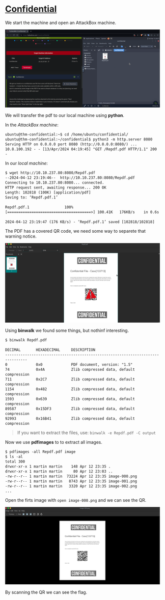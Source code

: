 # [Confidential](https://tryhackme.com/r/room/confidential)

We start the machine and open an AttackBox machine.

![attackbox](./images/attackbox.png)

We will transfer the pdf to our local machine using **python**.

In the *AttackBox machine*:

```shell
ubuntu@thm-confidential:~$ cd /home/ubuntu/confidential/
ubuntu@thm-confidential:~/confidential$ python3 -m http.server 8080
Serving HTTP on 0.0.0.0 port 8080 (http://0.0.0.0:8080/) ...
10.8.100.192 - - [13/Apr/2024 04:19:45] "GET /Repdf.pdf HTTP/1.1" 200 -
```

In our *local machine*:

```shell
$ wget http://10.10.237.80:8080/Repdf.pdf
--2024-04-12 23:19:46--  http://10.10.237.80:8080/Repdf.pdf
Connecting to 10.10.237.80:8080... connected.
HTTP request sent, awaiting response... 200 OK
Length: 102818 (100K) [application/pdf]
Saving to: ‘Repdf.pdf.1’

Repdf.pdf.1                100%[======================================>] 100.41K   176KB/s    in 0.6s    

2024-04-12 23:19:47 (176 KB/s) - ‘Repdf.pdf.1’ saved [102818/102818]
```

The PDF has a covered QR code, we need some way to separete that warning notice.

![pdf](./images/pdf.png)

Using **binwalk** we found some things, but nothinf interesting.

```shell
$ binwalk Repdf.pdf

DECIMAL       HEXADECIMAL     DESCRIPTION
--------------------------------------------------------------------------------
0             0x0             PDF document, version: "1.5"
74            0x4A            Zlib compressed data, default compression
711           0x2C7           Zlib compressed data, default compression
1154          0x482           Zlib compressed data, default compression
1593          0x639           Zlib compressed data, default compression
89587         0x15DF3         Zlib compressed data, default compression
92993         0x16B41         Zlib compressed data, default compression
```

> If you want to extract the files, use: `binwalk -e Repdf.pdf -C output`

Now we use **pdfimages** to to extract all images.

```shell
$ pdfimages -all Repdf.pdf image
$ ls -al
total 300
drwxr-xr-x 1 martin martin    148 Apr 12 23:35 .
drwxr-xr-x 1 martin martin     80 Apr 12 23:03 ..
-rw-r--r-- 1 martin martin  73224 Apr 12 23:35 image-000.png
-rw-r--r-- 1 martin martin   8743 Apr 12 23:35 image-001.png
-rw-r--r-- 1 martin martin   3320 Apr 12 23:35 image-002.png
...
```

Open the firts image with `open image-000.png` and we can see the QR.

![flag](./images/flag.png)

By scanning the QR we can see the flag.
